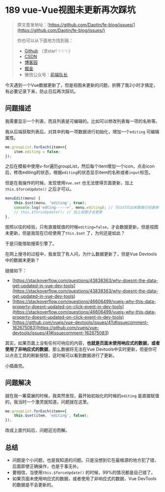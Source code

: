 # 189 vue-Vue视图未更新再次踩坑

> 原文首发地址：[https://github.com/Daotin/fe-blog/issues/](https://github.com/Daotin/fe-blog/issues/)
>
> 你也可以从下面地方找到我：
>
> * [Github](https://github.com/Daotin/) （求star! ✨✨✨）
> * [CSDN](https://blog.csdn.net/lvonve) 
> * [博客园](https://www.cnblogs.com/lvonve/) 
> * [掘金](https://juejin.im/user/2084329777534216) 
> * 微信公众号：[前端队长](https://images.cnblogs.com/cnblogs_com/lvonve/1607764/o_gzh.jpg)

今天遇到一个Vue数据更新了，但是视图未更新的问题，折腾了我2小时才搞定，有必要记录下来，防止日后再次踩坑。

## 问题描述

我需要显示一个列表，而且列表是可编辑的。比如可以修改列表每一项的名称等。

我从后端获取列表后，对其中的每一项数据进行初始化，增加一个`editing` 可编辑属性。

```javascript
me.groupList.forEach(item=>{
    item.editing = false;
});
```

之后在模板中使用v-for遍历groupList，然后每个item增加一个icon，点击icon后，修改editing的状态，根据`editing`的状态显示item的名称或者`input`标签。

但是在我操作的时候，发现使用`Vue.set` 也无法使得页面更新，加上`this.$forceUpdate()` 之后才可以。

```javascript
menuEdit(menu) {
    this.$set(menu, 'editing', true);
    console.log('edting----->', menu.editing); // 可以打印出来数据已经更新
    // this.$forceUpdate(); // 加上视图才会更新
},
```

按照以往的经验，只有直接赋值的时候`editing=false`，才会数据更新，但是视图未更新，但是我现在已经使用了`this.$set` 了，为何还是如此？

于是只能借助搜索引擎了。

在网上搜寻的过程中，我发现了有人问，为什么数据更新了，但是Vue Devtools中的数据未更新？

链接如下：

* [https://stackoverflow.com/questions/43838363/why-doesnt-the-data-get-updated-in-vue-dev-tools](https://stackoverflow.com/questions/43838363/why-doesnt-the-data-get-updated-in-vue-dev-tools)
* [https://stackoverflow.com/questions/46606499/vuejs-why-this-data-property-doesnt-updated-on-click-event-in-dev-tools](https://stackoverflow.com/questions/46606499/vuejs-why-this-data-property-doesnt-updated-on-click-event-in-dev-tools)
* [https://github.com/vuejs/vue-devtools/issues/41\#issuecomment-162675083](https://github.com/vuejs/vue-devtools/issues/41#issuecomment-162675083)

其实，如果页面上没有任何可响应的内容，**也就是页面未使用响应式的数据，或者使用了非响应式的数据**，那么数据将无法在Vue Devtools中实时更新，但是你可以点击工具的刷新按钮，这时候可以看到数据进行了更新。

小插曲完。

## 问题解决

就在我一筹莫展的时候，我突然发现，最开始初始化的时候的`editing` 是直接赋值的，我当时一个激灵就知道，问题就在这里。

```javascript
me.groupList.forEach(item=>{
    this.$set(item, 'editing', false);
});
```

改成上面代码后，问题迎刃而解。

## 总结

* 问题是个小问题，也是我知道的问题。只是没想到它在最根源的地方犯了错，后面即使正确操作，也是于事无补。
* 要相信，当使用`this.$forceUpdate()` 的时候，99%的情况都是自己错了。
* 如果页面未使用响应式的数据，或者使用了非响应式的数据，Vue DevTools的数据是不会更新的。


